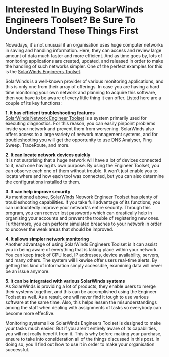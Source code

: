 <h1>Interested In Buying SolarWinds Engineers Toolset? Be Sure To Understand These Things First</h1>

Nowadays, it's not unusual if an organisation uses huge computer networks in saving and handling information. Here, they can access and review large amount of data much faster and more efficient. And as time goes by, lots of monitoring applications are created, updated, and released in order to make the handling of such networks simpler. One of the perfect examples for this is the <a href="https://www.kenson.co.uk/solarwinds-virtualization-manager.html">SolarWinds Engineers Toolset</a>.

SolarWinds is a well-known provider of various monitoring applications, and this is only one from their array of offerings. In case you are having a hard time monitoring your own network and planning to acquire this software, then you have to be aware of every little thing it can offer. Listed here are a couple of its key functions:


<b>1. It has efficient troubleshooting features</b><br>
<a href="https://www.kenson.co.uk/solarwinds-virtualization-manager.html">SolarWinds Network Engineer Toolset</a> is a system primarily used for executing diagnostics. For this reason, you can easily pinpoint problems inside your network and prevent them from worsening. SolarWinds also offers access to a large variety of network management systems, and for troubleshooting you will get the opportunity to use DNS Analyser, Ping Sweep, TraceRoute, and more.


<b>2. It can locate network devices quickly</b><br>
It is not surprising that a huge network will have a lot of devices connected to it, each one having its own purpose. By using the Engineer Toolset, you can observe each one of them without trouble. It won't just enable you to locate where and how each tool was connected, but you can also determine the configurations installed to them.

<b>3. It can help improve security</b><br>
As mentioned above, <a href="https://www.kenson.co.uk/solarwinds.html">SolarWinds</a> Network Engineer Toolset has plenty of troubleshooting capabilities. If you take full advantage of its functions, you can undoubtedly improve your network's entire security. Through this program, you can recover lost passwords which can drastically help in organising your accounts and prevent the trouble of registering new ones. Furthermore, you can perform simulated breaches to your network in order to uncover the weak areas that should be improved.

<b>4. It allows simpler network monitoring</b><br>
Another advantage of using SolarWinds Engineers Toolset is it can assist you in being aware of everything that is taking place within your network. You can keep track of CPU load, IP addresses, device availability, servers, and many others. The system will likewise offer users real-time alerts. By getting this kind of information simply accessible, examining data will never be an issue anymore.

<b>5. It can be integrated with various SolarWinds systems</b><br>
As SolarWinds is providing a lot of products, they enable users to merge their systems together, and this can be accomplished using the Engineer Toolset as well. As a result, one will never find it tough to use various software at the same time. Also, this helps lessen the misunderstandings among the staff when dealing with assignments of tasks so everybody can become more effective.

Monitoring systems like SolarWinds Engineers Toolset is designed to make your tasks much easier. But if you aren't entirely aware of its capabilities, you will not really benefit from it. This is why before making your purchase, ensure to take into consideration all of the things discussed in this post. In doing so, you'll find out how to use it in order to make your organisation successful.
